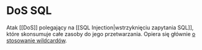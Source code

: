# DoS SQL
Atak [[DoS]] polegający na [[SQL Injection|wstrzyknięciu zapytania SQL]], które skonsumuje całe zasoby do jego przetwarzania. Opiera się głównie [o stosowanie wildcardów](https://labs.portcullis.co.uk/download/DoS_Attacks_Using_SQL_Wildcards.pdf).

